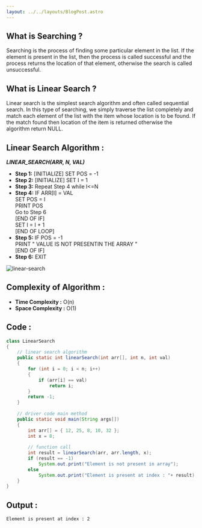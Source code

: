 ```yaml
---
layout: ../../layouts/BlogPost.astro
---
```


## **What is Searching ?**

Searching is the process of finding some particular element in the list. If the element is present in the list, then the process is called successful and the process returns the location of that element, otherwise the search is called unsuccessful.

## **What is Linear Search ?**

Linear search is the simplest search algorithm and often called sequential search. In this type of searching, we simply traverse the list completely and match each element of the list with the item whose location is to be found. If the match found then location of the item is returned otherwise the algorithm return NULL.

## **Linear Search Algorithm :**

***LINEAR_SEARCH(ARR, N, VAL)***

- **Step 1:** [INITIALIZE] SET POS = -1
- **Step 2:** [INITIALIZE] SET I = 1
- **Step 3:** Repeat Step 4 while I<=N
- **Step 4:** IF ARR[I] = VAL
<br> SET POS = I
<br> PRINT POS
<br> Go to Step 6
<br> [END OF IF]
<br> SET I = I + 1
<br> [END OF LOOP]
- **Step 5:** IF POS = -1
<br> PRINT " VALUE IS NOT PRESENTIN THE ARRAY "
<br> [END OF IF]
- **Step 6:** EXIT

![linear-search](./images/linear-search.png)

## **Complexity of Algorithm :**

- **Time Complexity :** O(n)
- **Space Complexity :** O(1)

## **Code :**

```java
class LinearSearch
{
    // linear search algorithm 
    public static int linearSearch(int arr[], int n, int val)
    {
        for (int i = 0; i < n; i++)
        {
            if (arr[i] == val)
                return i;
        }
        return -1;
    }
 
    // driver code main method
    public static void main(String args[])
    {
        int arr[] = { 12, 25, 8, 10, 32 };
        int x = 8;
 
        // function call
        int result = linearSearch(arr, arr.length, x);
        if (result == -1)
            System.out.print("Element is not present in array");
        else
            System.out.print("Element is present at index : "+ result);
    }
}
```

## **Output :**

```
Element is present at index : 2
```